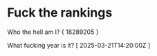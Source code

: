 # Fuck the rankings

Who the hell am I?
{ 18289205 }

What fucking year is it?
[ 2025-03-21T14:20:00Z ]
